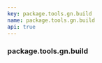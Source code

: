 ```yaml
---
key: package.tools.gn.build
name: package.tools.gn.build
api: true
---
```


### package.tools.gn.build
